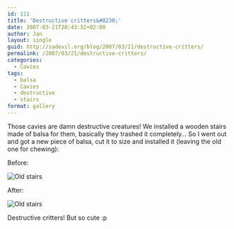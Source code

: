 ```yaml
---
id: 111
title: 'Destructive critters&#8230;'
date: 2007-03-21T20:43:52+02:00
author: Jan
layout: single
guid: http://sadevil.org/blog/2007/03/21/destructive-critters/
permalink: /2007/03/21/destructive-critters/
categories:
  - Cavies
tags:
  - balsa
  - Cavies
  - destructive
  - stairs
format: gallery
---
```

Those cavies are damn destructive creatures! We installed a wooden stairs made of balsa for them, basically they trashed it completely&#8230; So I went out and got a new piece of balsa, cut it to size and installed it (leaving the old one for chewing):

Before:

<img ALT="Old stairs" SRC="https://kcore.org/wp-content/uploads/2007/03/IMG_3140-sm.jpg" /> 

After:

<img ALT="Old stairs" SRC="https://kcore.org/wp-content/uploads/2007/03/IMG_3141-sm.jpg" /> 

Destructive critters! But so cute :p